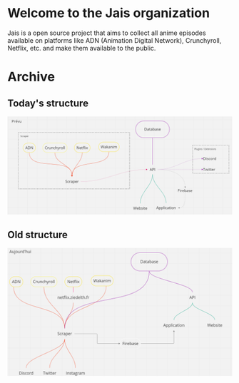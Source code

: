 # Welcome to the Jais organization

Jais is a open source project that aims to collect all anime episodes available on platforms like ADN (Animation Digital Network), Crunchyroll, Netflix, etc. and make them available to the public.

# Archive

## Today's structure

<img src="https://github.com/Z-Jais/.github/blob/main/assets/planned_structure.png?raw=true" alt="Today's structure">

## Old structure

<img src="https://github.com/Z-Jais/.github/blob/main/assets/today_structure.png?raw=true" alt="Old structure">
